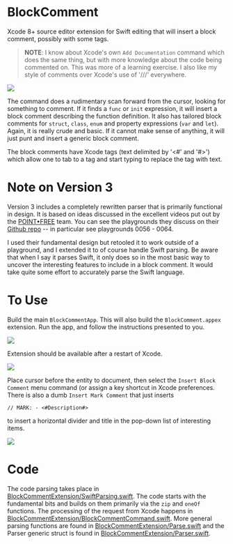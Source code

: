 # BlockComment

Xcode 8+ source editor extension for Swift editing that will insert a block comment, possibly with some tags.

> **NOTE**: I know about Xcode's own `Add Documentation` command which does the same thing, but with more
> knowledge about the code being commented on. This was more of a learning exercise. I also like my style of
> comments over Xcode's use of '///' everywhere.

![](https://github.com/bradhowes/BlockComment/blob/master/images/screenshot.gif?raw=true)

The command does a rudimentary scan forward from the cursor, looking for something to comment. If it finds a
`func` or `init` expression, it will insert a block comment describing the function definition. It also has
tailored block comments for `struct`, `class`, `enum` and property expressions (`var` and `let`). Again, it is
really crude and basic. If it cannot make sense of anything, it will just punt and insert a generic block
comment.

The block comments have Xcode tags (text delimited by '<#' and '#>') which allow one to tab to a tag and start
typing to replace the tag with text.

# Note on Version 3

Version 3 includes a completely rewritten parser that is primarily functional in design. It is based on ideas discussed in the
excellent videos put out by the [POINT•FREE](https://www.pointfree.co) team. You can see the playgrounds they discuss on 
their [Github repo](https://github.com/pointfreeco/episode-code-samples) -- in particular see playgrounds 0056 - 0064.

I used their fundamental design but retooled it to work outside of a playground, and I extended it to of course handle Swift 
parsing. Be aware that when I say it parses Swift,
it only does so in the most basic way to uncover the interesting features to include in a block comment. It would take quite 
some effort to accurately parse the Swift language.

# To Use

Build the main `BlockCommentApp`. This will also build the `BlockComment.appex` extension. Run the app,
and follow the instructions presented to you. 

![](https://github.com/bradhowes/BlockComment/blob/master/images/app.png?raw=true)

Extension should be available after a restart of Xcode.

![](https://github.com/bradhowes/BlockComment/blob/master/images/menu.png?raw=true)

Place cursor before the entity to document, then select the `Insert Block Comment` menu command (or assign a key shortcut in
Xcode preferences. There is also a dumb `Insert Mark Comment` that just inserts

```
// MARK: - <#Description#>
```

to insert a horizontal divider and title in the pop-down list of interesting items.

![](https://github.com/bradhowes/BlockComment/blob/master/images/mark.png?raw=true)


# Code

The code parsing takes place in
[BlockCommentExtension/SwiftParsing.swift](https://github.com/bradhowes/BlockComment/blob/master/BlockCommentExtension/SwiftParsing.swift). The code starts with the
fundamental bits and builds on them primarily via the `zip` and `oneOf` functions.
The processing of the request from Xcode happens in
[BlockCommentExtension/BlockCommentCommand.swift](https://github.com/bradhowes/BlockComment/blob/master/BlockCommentExtension/BlockCommentCommand.swift). More general parsing
functions are found in [BlockCommentExtension/Parse.swift](https://github.com/bradhowes/BlockComment/blob/master/BlockCommentExtension/Parse.swift) and
the Parser generic struct is found in [BlockCommentExtension/Parser.swift](https://github.com/bradhowes/BlockComment/blob/master/BlockCommentExtension/Parser.swift).

